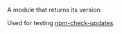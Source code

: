 A module that returns its version.

Used for testing [npm-check-updates](https://github.com/tjunnone/npm-check-updates).